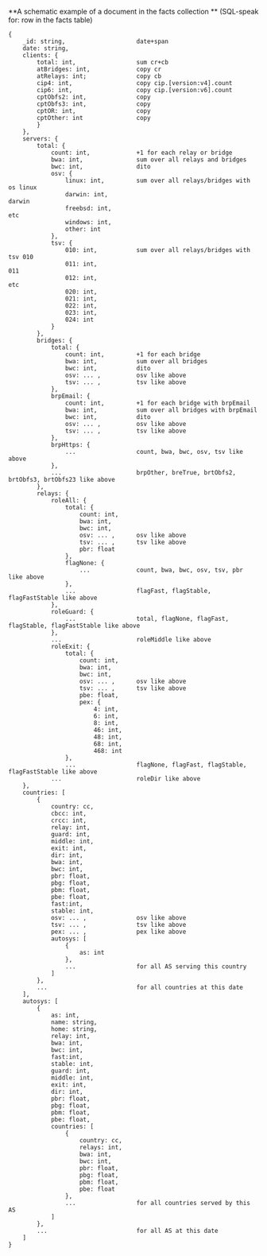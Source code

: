 ﻿**A schematic example of a document in the facts collection **
(SQL-speak for: row in the facts table)

	{ 	
		_id: string,					date+span
		date: string,
		clients: {
			total: int,					sum cr+cb
			atBridges: int,				copy cr
			atRelays: int;				copy cb
			cip4: int,					copy cip.[version:v4].count
			cip6: int,					copy cip.[version:v6].count
			cptObfs2: int,				copy
			cptObfs3: int,				copy
			cptOR: int,					copy
			cptOther: int				copy
			}
		},
		servers: {
			total: {
				count: int,				+1 for each relay or bridge
				bwa: int,				sum over all relays and bridges
				bwc: int,				dito
				osv: {
					linux: int,			sum over all relays/bridges with os linux
					darwin: int,											darwin
					freebsd: int,											etc
					windows: int,
					other: int
				},
				tsv: {
					010: int,			sum over all relays/bridges with tsv 010
					011: int, 												 011
					012: int, 												 etc
					020: int, 
					021: int, 
					022: int, 
					023: int, 
					024: int
				}
			},
			bridges: {
				total: {
					count: int,			+1 for each bridge
					bwa: int,			sum over all bridges
					bwc: int,			dito
					osv: ... ,			osv like above
					tsv: ... ,			tsv like above
				},
				brpEmail: {
					count: int,			+1 for each bridge with brpEmail
					bwa: int,			sum over all bridges with brpEmail
					bwc: int,			dito
					osv: ... ,			osv like above
					tsv: ... ,			tsv like above
				},
				brpHttps: { 
					... 				count, bwa, bwc, osv, tsv like above
				},	
				...						brpOther, breTrue, brtObfs2, brtObfs3, brtObfs23 like above			
			},
			relays: {
				roleAll: {
					total: {
						count: int,
						bwa: int,
						bwc: int,
						osv: ... ,		osv like above
						tsv: ... ,		tsv like above
						pbr: float
					},
					flagNone: {
						...				count, bwa, bwc, osv, tsv, pbr like above
					},
					...					flagFast, flagStable, flagFastStable like above
				},
				roleGuard: {
					...					total, flagNone, flagFast, flagStable, flagFastStable like above
				},
				...						roleMiddle like above
				roleExit: {
					total: {
						count: int,
						bwa: int,
						bwc: int,
						osv: ... ,		osv like above
						tsv: ... ,		tsv like above
						pbe: float,
						pex: {
							4: int,
							6: int,
							8: int,
							46: int,
							48: int,
							68: int,
							468: int
					},
					...					flagNone, flagFast, flagStable, flagFastStable like above
				...						roleDir like above
		},
		countries: [
			{
				country: cc,
				cbcc: int,
				crcc: int,
				relay: int,
				guard: int,
				middle: int,
				exit: int,
				dir: int,
				bwa: int,
				bwc: int,
				pbr: float,
				pbg: float,
				pbm: float,
				pbe: float,
				fast:int,
				stable: int,
				osv: ... ,				osv like above
				tsv: ... ,				tsv like above
				pex: ... ,				pex like above
				autosys: [
					{
						as: int
					},
					...					for all AS serving this country
				]
			},
			...							for all countries at this date
		],
		autosys: [ 
			{
				as: int,
				name: string,
				home: string,
				relay: int,
				bwa: int,
				bwc: int,
				fast:int,
				stable: int,
				guard: int,
				middle: int,
				exit: int,
				dir: int,
				pbr: float,
				pbg: float,
				pbm: float,
				pbe: float,
				countries: [
					{
						country: cc,
						relays: int,
						bwa: int,
						bwc: int,
						pbr: float,
						pbg: float,
						pbm: float,
						pbe: float
					},
					...					for all countries served by this AS
				]
			},
			...							for all AS at this date
		]
	}
	
				